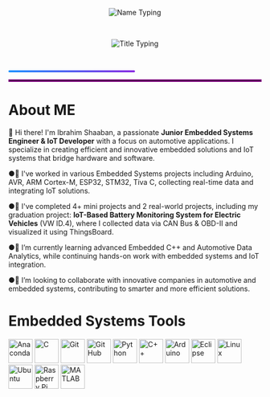 <!-- الاسم -->
<p align="center">
  <img src="https://readme-typing-svg.herokuapp.com?font=Fira+Code&size=32&duration=3000&pause=1000&color=1E90FF&center=true&width=700&lines=Ibrahim+Shaaban" alt="Name Typing" />
</p>

<br>

<!-- العنوان -->
<p align="center">
  <img src="https://readme-typing-svg.herokuapp.com?font=Fira+Code&size=24&duration=3000&pause=1000&color=FF5733,FF8D1A&center=true&width=700&lines=Junior+Embedded+Engineer+And+IoT+Developer;Automotive+Engineer" alt="Title Typing" />
</p>

<br>

<!-- خط الفاصل بين السكشنات -->
<p align="center">
  <div style="background: linear-gradient(to right, #1E90FF, #8A2BE2); height: 4px; width: 50%; border-radius: 2px;"></div>
</p>
<hr style="border: 2px solid purple;">

# **About ME**


👋 Hi there! I'm Ibrahim Shaaban, a passionate **Junior Embedded Systems Engineer & IoT Developer** with a focus on automotive applications. I specialize in creating efficient and innovative embedded solutions and IoT systems that bridge hardware and software.  

●🔭 I've worked in various Embedded Systems projects including Arduino, AVR, ARM Cortex-M, ESP32, STM32, Tiva C, collecting real-time data and integrating IoT solutions.  

●🤖 I've completed 4+ mini projects and 2 real-world projects, including my graduation project: **IoT-Based Battery Monitoring System for Electric Vehicles** (VW ID.4), where I collected data via CAN Bus & OBD-II and visualized it using ThingsBoard.    

●🌱 I’m currently learning advanced Embedded C++ and Automotive Data Analytics, while continuing hands-on work with embedded systems and IoT integration.  

●🤝 I’m looking to collaborate with innovative companies in automotive and embedded systems, contributing to smarter and more efficient solutions.

# Embedded Systems Tools

<img src="https://cdn.jsdelivr.net/gh/devicons/devicon@latest/icons/anaconda/anaconda-original.svg" width="48" height="48" alt="Anaconda" />
<img src="https://cdn.jsdelivr.net/gh/devicons/devicon@latest/icons/c/c-original.svg" width="48" height="48" alt="C" />
<img src="https://cdn.jsdelivr.net/gh/devicons/devicon@latest/icons/git/git-plain.svg" width="48" height="48" alt="Git" />
<img src="https://cdn.jsdelivr.net/gh/devicons/devicon@latest/icons/github/github-original.svg" width="48" height="48" alt="GitHub" />
<img src="https://cdn.jsdelivr.net/gh/devicons/devicon@latest/icons/python/python-original.svg" width="48" height="48" alt="Python" />
<img src="https://cdn.jsdelivr.net/gh/devicons/devicon@latest/icons/cplusplus/cplusplus-original.svg" width="48" height="48" alt="C++" />
<img src="https://cdn.jsdelivr.net/gh/devicons/devicon@latest/icons/arduino/arduino-original.svg" width="48" height="48" alt="Arduino" />
<img src="https://cdn.jsdelivr.net/gh/devicons/devicon@latest/icons/eclipse/eclipse-original.svg" width="48" height="48" alt="Eclipse" />
<img src="https://cdn.jsdelivr.net/gh/devicons/devicon@latest/icons/linux/linux-original.svg" width="48" height="48" alt="Linux" />
<img src="https://cdn.jsdelivr.net/gh/devicons/devicon@latest/icons/ubuntu/ubuntu-original.svg" width="48" height="48" alt="Ubuntu" />
<img src="https://cdn.jsdelivr.net/gh/devicons/devicon@latest/icons/raspberrypi/raspberrypi-original.svg" width="48" height="48" alt="Raspberry Pi" />
<img src="https://cdn.jsdelivr.net/gh/devicons/devicon@latest/icons/matlab/matlab-original.svg" width="48" height="48" alt="MATLAB" />
